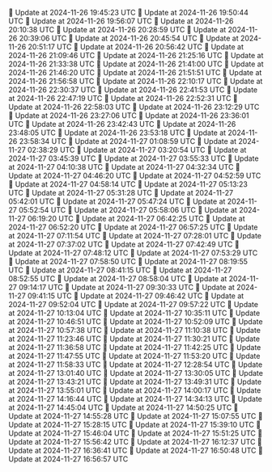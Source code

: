 🔄 Update at 2024-11-26 19:45:23 UTC
🔄 Update at 2024-11-26 19:50:44 UTC
🔄 Update at 2024-11-26 19:56:07 UTC
🔄 Update at 2024-11-26 20:10:38 UTC
🔄 Update at 2024-11-26 20:28:59 UTC
🔄 Update at 2024-11-26 20:39:06 UTC
🔄 Update at 2024-11-26 20:45:54 UTC
🔄 Update at 2024-11-26 20:51:17 UTC
🔄 Update at 2024-11-26 20:56:42 UTC
🔄 Update at 2024-11-26 21:09:46 UTC
🔄 Update at 2024-11-26 21:25:16 UTC
🔄 Update at 2024-11-26 21:33:38 UTC
🔄 Update at 2024-11-26 21:41:00 UTC
🔄 Update at 2024-11-26 21:46:20 UTC
🔄 Update at 2024-11-26 21:51:51 UTC
🔄 Update at 2024-11-26 21:56:58 UTC
🔄 Update at 2024-11-26 22:10:17 UTC
🔄 Update at 2024-11-26 22:30:37 UTC
🔄 Update at 2024-11-26 22:41:53 UTC
🔄 Update at 2024-11-26 22:47:19 UTC
🔄 Update at 2024-11-26 22:52:31 UTC
🔄 Update at 2024-11-26 22:58:03 UTC
🔄 Update at 2024-11-26 23:12:29 UTC
🔄 Update at 2024-11-26 23:27:06 UTC
🔄 Update at 2024-11-26 23:36:01 UTC
🔄 Update at 2024-11-26 23:42:43 UTC
🔄 Update at 2024-11-26 23:48:05 UTC
🔄 Update at 2024-11-26 23:53:18 UTC
🔄 Update at 2024-11-26 23:58:34 UTC
🔄 Update at 2024-11-27 01:08:59 UTC
🔄 Update at 2024-11-27 02:38:29 UTC
🔄 Update at 2024-11-27 03:20:54 UTC
🔄 Update at 2024-11-27 03:45:39 UTC
🔄 Update at 2024-11-27 03:55:33 UTC
🔄 Update at 2024-11-27 04:10:38 UTC
🔄 Update at 2024-11-27 04:32:34 UTC
🔄 Update at 2024-11-27 04:46:20 UTC
🔄 Update at 2024-11-27 04:52:59 UTC
🔄 Update at 2024-11-27 04:58:14 UTC
🔄 Update at 2024-11-27 05:13:23 UTC
🔄 Update at 2024-11-27 05:31:28 UTC
🔄 Update at 2024-11-27 05:42:01 UTC
🔄 Update at 2024-11-27 05:47:24 UTC
🔄 Update at 2024-11-27 05:52:54 UTC
🔄 Update at 2024-11-27 05:58:06 UTC
🔄 Update at 2024-11-27 06:19:20 UTC
🔄 Update at 2024-11-27 06:42:25 UTC
🔄 Update at 2024-11-27 06:52:20 UTC
🔄 Update at 2024-11-27 06:57:25 UTC
🔄 Update at 2024-11-27 07:11:54 UTC
🔄 Update at 2024-11-27 07:28:01 UTC
🔄 Update at 2024-11-27 07:37:02 UTC
🔄 Update at 2024-11-27 07:42:49 UTC
🔄 Update at 2024-11-27 07:48:12 UTC
🔄 Update at 2024-11-27 07:53:29 UTC
🔄 Update at 2024-11-27 07:58:50 UTC
🔄 Update at 2024-11-27 08:19:55 UTC
🔄 Update at 2024-11-27 08:41:15 UTC
🔄 Update at 2024-11-27 08:52:55 UTC
🔄 Update at 2024-11-27 08:58:04 UTC
🔄 Update at 2024-11-27 09:14:17 UTC
🔄 Update at 2024-11-27 09:30:33 UTC
🔄 Update at 2024-11-27 09:41:15 UTC
🔄 Update at 2024-11-27 09:46:42 UTC
🔄 Update at 2024-11-27 09:52:04 UTC
🔄 Update at 2024-11-27 09:57:22 UTC
🔄 Update at 2024-11-27 10:13:04 UTC
🔄 Update at 2024-11-27 10:35:11 UTC
🔄 Update at 2024-11-27 10:46:51 UTC
🔄 Update at 2024-11-27 10:52:09 UTC
🔄 Update at 2024-11-27 10:57:38 UTC
🔄 Update at 2024-11-27 11:10:38 UTC
🔄 Update at 2024-11-27 11:23:46 UTC
🔄 Update at 2024-11-27 11:30:21 UTC
🔄 Update at 2024-11-27 11:36:58 UTC
🔄 Update at 2024-11-27 11:42:25 UTC
🔄 Update at 2024-11-27 11:47:55 UTC
🔄 Update at 2024-11-27 11:53:20 UTC
🔄 Update at 2024-11-27 11:58:33 UTC
🔄 Update at 2024-11-27 12:28:54 UTC
🔄 Update at 2024-11-27 13:01:40 UTC
🔄 Update at 2024-11-27 13:30:05 UTC
🔄 Update at 2024-11-27 13:43:21 UTC
🔄 Update at 2024-11-27 13:49:31 UTC
🔄 Update at 2024-11-27 13:55:01 UTC
🔄 Update at 2024-11-27 14:00:17 UTC
🔄 Update at 2024-11-27 14:16:44 UTC
🔄 Update at 2024-11-27 14:34:13 UTC
🔄 Update at 2024-11-27 14:45:04 UTC
🔄 Update at 2024-11-27 14:50:25 UTC
🔄 Update at 2024-11-27 14:55:28 UTC
🔄 Update at 2024-11-27 15:07:55 UTC
🔄 Update at 2024-11-27 15:28:15 UTC
🔄 Update at 2024-11-27 15:39:10 UTC
🔄 Update at 2024-11-27 15:46:04 UTC
🔄 Update at 2024-11-27 15:51:25 UTC
🔄 Update at 2024-11-27 15:56:42 UTC
🔄 Update at 2024-11-27 16:12:37 UTC
🔄 Update at 2024-11-27 16:36:41 UTC
🔄 Update at 2024-11-27 16:50:48 UTC
🔄 Update at 2024-11-27 16:56:57 UTC
